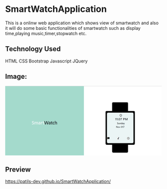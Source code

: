 # SmartWatchApplication

This is a onlinw web application which shows view of smartwatch and also it will do some basic functionalities of smartwatch such as display time,playing music,timer,stopwatch etc. 

## Technology Used
HTML
CSS
Bootstrap
Javascript
JQuery

## Image:
![smartwatch](images/watch.PNG)

## Preview

https://patils-dev.github.io/SmartWatchApplication/
